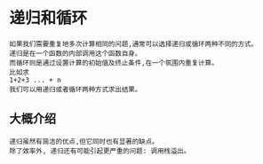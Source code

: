# 递归和循环
    如果我们需要重复地多次计算相同的问题,通常可以选择递归或循环两种不同的方式。
    递归是在一个函数的内部调用这个函数自身。
    而循环则是通过设置计算的初始值及终止条件,在一个氛围内重复计算。
    比如求
    1+2+3 ... + n
    我们可以用递归或者循环两种方式求出结果。

## 大概介绍
    递归虽然有简洁的优点,但它同时也有显著的缺点。
    除了效率外, 递归还有可能引起更严重的问题: 调用栈溢出。
    